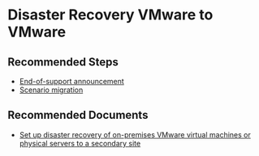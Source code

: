 <properties
    pageTitle="Site Recovery VMWare to VMWare"
    description="Site Recovery VMWare to VMWare"
    service="microsoft.recoveryservices"
    resource="vaults"
    authors="prateek9us, TobyTu"
    ms.author="aaronmax"
    displayOrder=""
    selfHelpType="generic"
    supportTopicIds="32634431"
    resourceTags=""
    productPesIds="16370"
    cloudEnvironments="public"
    articleId="8a419a44-2857-4c54-8661-90c3759ba81e"
/>

# Disaster Recovery VMware to VMware

## **Recommended Steps**

- [End-of-support announcement](https://docs.microsoft.com/azure/site-recovery/vmware-physical-secondary-disaster-recovery#end-of-support-announcement)<br>
- [Scenario migration](https://docs.microsoft.com/azure/site-recovery/vmware-physical-secondary-disaster-recovery#scenario-migration)

## **Recommended Documents**

- [Set up disaster recovery of on-premises VMware virtual machines or physical servers to a secondary site](https://docs.microsoft.com/azure/site-recovery/vmware-physical-secondary-disaster-recovery)<br>
